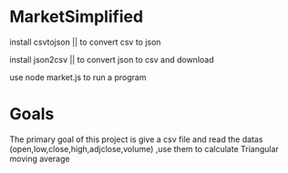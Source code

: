 # MarketSimplified

 install csvtojson || to convert csv to json

 install json2csv  || to convert json to csv and download

 use node market.js to run a program

# Goals

  The primary goal of this project is give a csv file and read the datas (open,low,close,high,adjclose,volume) ,use them to calculate Triangular moving average
